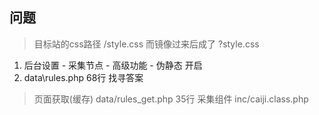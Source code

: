 ## 问题

> 目标站的css路径 /style.css  而镜像过来后成了 ?style.css

1. 后台设置 - 采集节点 - 高级功能 - 伪静态 开启
2. data\rules.php 68行 找寻答案

> 页面获取(缓存)  data/rules_get.php  35行  采集组件 inc/caiji.class.php  

